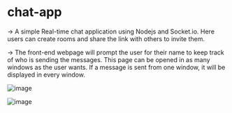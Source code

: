 # chat-app
-> A simple Real-time chat application using Nodejs and Socket.io. Here users can create rooms and share the link with others to invite them.

-> The front-end webpage will prompt the user for their name to keep track of who is sending the messages. This page
can be opened in as many windows as the user wants. If a message is sent from one window, it will be displayed in
every window.

![image](https://user-images.githubusercontent.com/74768389/132904622-c2ec8513-5ff1-4f0f-8804-49163b59990e.png)


![image](https://user-images.githubusercontent.com/74768389/132904652-9d2b956f-ca8e-4b47-b761-7b8fb4d669e2.png)


